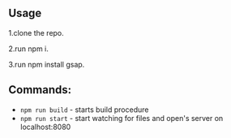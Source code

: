 ## Usage
1.clone the repo.

2.run npm i. 

3.run npm install gsap.



## Commands:
-   `npm run build` - starts build procedure
-   `npm run start` - start watching for files and open's server on localhost:8080

